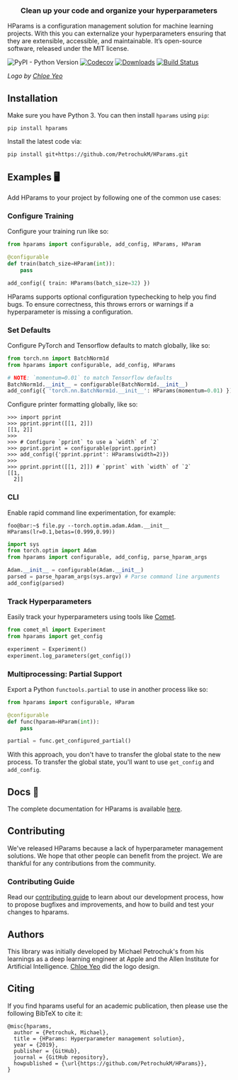 <h3 align="center">Clean up your code and organize your hyperparameters</h3>

HParams is a configuration management solution for machine learning projects. With this you can
externalize your hyperparameters ensuring that they are extensible, accessible, and maintainable.
It’s open-source software, released under the MIT license.

![PyPI - Python Version](https://img.shields.io/pypi/pyversions/hparams.svg?style=flat-square)
[![Codecov](https://img.shields.io/codecov/c/github/PetrochukM/HParams/master.svg?style=flat-square)](https://codecov.io/gh/PetrochukM/HParams)
[![Downloads](http://pepy.tech/badge/hparams)](http://pepy.tech/project/hparams)
[![Build Status](https://img.shields.io/travis/PetrochukM/HParams/master.svg?style=flat-square)](https://travis-ci.org/PetrochukM/HParams)

_Logo by [Chloe Yeo](http://www.yeochloe.com/)_

## Installation

Make sure you have Python 3. You can then install `hparams` using `pip`:

    pip install hparams

Install the latest code via:

    pip install git+https://github.com/PetrochukM/HParams.git

## Examples 🖥

Add HParams to your project by following one of the common use cases:

### Configure Training

Configure your training run like so:

```python
from hparams import configurable, add_config, HParams, HParam

@configurable
def train(batch_size=HParam(int)):
    pass

add_config({ train: HParams(batch_size=32) })
```

HParams supports optional configuration typechecking to help you find bugs. To ensure correctness, this
throws errors or warnings if a hyperparameter is missing a configuration.  

### Set Defaults

Configure PyTorch and Tensorflow defaults to match globally, like so:

```python
from torch.nn import BatchNorm1d
from hparams import configurable, add_config, HParams

# NOTE: `momentum=0.01` to match Tensorflow defaults
BatchNorm1d.__init__ = configurable(BatchNorm1d.__init__)
add_config({ 'torch.nn.BatchNorm1d.__init__': HParams(momentum=0.01) })
```

Configure printer formatting globally, like so:

```pycon
>>> import pprint
>>> pprint.pprint([[1, 2]])
[[1, 2]]
>>>
>>> # Configure `pprint` to use a `width` of `2`
>>> pprint.pprint = configurable(pprint.pprint)
>>> add_config({'pprint.pprint': HParams(width=2)})
>>>
>>> pprint.pprint([[1, 2]]) # `pprint` with `width` of `2`
[[1,
  2]]
```

### CLI

Enable rapid command line experimentation, for example:

```console
foo@bar:~$ file.py --torch.optim.adam.Adam.__init__ HParams(lr=0.1,betas=(0.999,0.99))
```

```python
import sys
from torch.optim import Adam
from hparams import configurable, add_config, parse_hparam_args

Adam.__init__ = configurable(Adam.__init__)
parsed = parse_hparam_args(sys.argv) # Parse command line arguments
add_config(parsed)
```

### Track Hyperparameters

Easily track your hyperparameters using tools like [Comet](comet.ml).

```python
from comet_ml import Experiment
from hparams import get_config

experiment = Experiment()
experiment.log_parameters(get_config())
```

### Multiprocessing: Partial Support

Export a Python `functools.partial` to use in another process like so:

```python
from hparams import configurable, HParam

@configurable
def func(hparam=HParam(int)):
    pass

partial = func.get_configured_partial()
```

With this approach, you don't have to transfer the global state to the new process. To transfer the global state, you'll want to use
`get_config` and `add_config`. 

## Docs 📖

The complete documentation for HParams is available [here](./DOCS.md).

## Contributing

We've released HParams because a lack of hyperparameter management solutions. We hope that
other people can benefit from the project. We are thankful for any contributions from the
community.

### Contributing Guide

Read our [contributing guide](https://github.com/PetrochukM/HParams/blob/master/CONTRIBUTING.md) to
learn about our development process, how to propose bugfixes and improvements, and how to build and
test your changes to hparams.

## Authors

This library was initially developed by Michael Petrochuk's from his learnings as a deep learning engineer at Apple
and the Allen Institute for Artificial Intelligence. [Chloe Yeo](http://www.yeochloe.com/) did the logo design.

## Citing

If you find hparams useful for an academic publication, then please use the following BibTeX to
cite it:

```
@misc{hparams,
  author = {Petrochuk, Michael},
  title = {HParams: Hyperparameter management solution},
  year = {2019},
  publisher = {GitHub},
  journal = {GitHub repository},
  howpublished = {\url{https://github.com/PetrochukM/HParams}},
}
```
